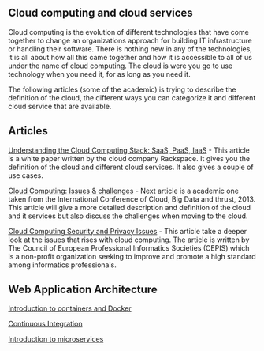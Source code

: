 ## Cloud computing and cloud services
Cloud computing is the evolution of different technologies that have come together to change an organizations approach for building IT infrastructure or handling their software. There is nothing new in any of the technologies, it is all about how all this came together and how it is accessible to all of us under the name of cloud computing. The cloud is were you go to use technology when you need it, for as long as you need it.

The following articles (some of the academic) is trying to describe the definition of the cloud, the different ways you can categorize it and different cloud service that are available.

## Articles
[Understanding the Cloud Computing Stack: SaaS, PaaS, IaaS](https://support.rackspace.com/white-paper/understanding-the-cloud-computing-stack-saas-paas-iaas/) -
This article is a white paper written by the cloud company Rackspace. It gives you the definition of the cloud and different cloud services. It also gives a couple of use cases.

[Cloud Computing: Issues & challenges](https://github.com/1dv032/syllabus/raw/master/resources/part_1/Cloud_Computing_Issues_and_Challenges.pdf) -
Next article is a academic one taken from the International Conference of Cloud, Big Data and thrust, 2013. This article will give a more detailed description and definition of the cloud and it services but also discuss the challenges when moving to the cloud.

[Cloud Computing Security and Privacy Issues](http://www.cepis.org/index.jsp?p=641&n=825&a=4758&) -
This article take a deeper look at the issues that rises with cloud computing. The article is written by The Council of European Professional Informatics Societies (CEPIS) which is a non-profit organization seeking to improve and promote a high standard among informatics professionals.

## Web Application Architecture
[Introduction to containers and Docker](https://github.com/CS-LNU-Learning-Objects/web-application-architecture/blob/master/containers.md)<br />

[Continuous Integration](https://github.com/CS-LNU-Learning-Objects/web-application-architecture/blob/master/continuous.md)<br />

[Introduction to microservices](https://github.com/CS-LNU-Learning-Objects/web-application-architecture/blob/master/microservices.md)<br />
